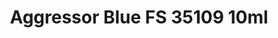 ---
layout: product
title: "Aggressor Blue FS 35109 10ml"
price: "330" 
desc: "Acrylic Laquer 10mL"
img_path: "/assets/img/RC234.jpg"
brand: "AK "
available: true
special_offer: false
new: false
soon: false
cat: "020000"
subcat: "020200"
subsubcat: "020201"
sifra: "RC234"
popular: false
---